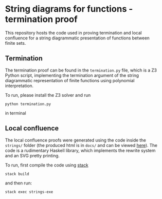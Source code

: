 # String diagrams for functions - termination proof

This repository hosts the code used in proving termination and local confluence for a string diagrammatic presentation of functions between finite sets.


## Termination
The termination proof can be found in the `termination.py` file, which is a Z3 Python script, implementing the termination argument of the string diagrammatic representation of finite functions using polynomial interpretation.

To run, please install the Z3 solver and run 
```
python termination.py
```
in terminal

## Local confluence

The local confluence proofs were generated using the code inside the `strings/` folder (the produced html is in `docs/` and can be viewed [here](https://goodlyrottenapple.github.io/string-diagrams-functions/confluence.html)). The code is a rudimentary Haskell library, which implements the rewrite system and an SVG pretty printing. 

To run, first compile the code using [stack](https://docs.haskellstack.org/en/stable/README/)
```
stack build
```
and then run:
```
stack exec strings-exe
```
